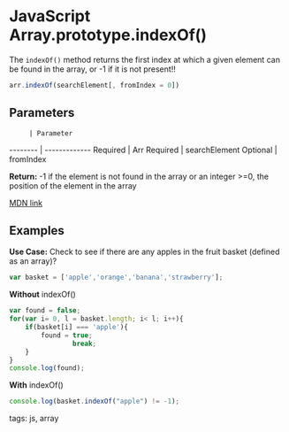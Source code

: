 # JavaScript Array.prototype.indexOf()

The `indexOf()` method returns the first index at which a given element can be found in the array, or -1 if it is not present!!

```javascript
arr.indexOf(searchElement[, fromIndex = 0])
```

## Parameters

         | Parameter
-------- | -------------
Required | Arr
Required | searchElement
Optional | fromIndex

**Return:** -1 if the element is not found in the array or an integer >=0, the position of the element in the array

[MDN link](https://developer.mozilla.org/en/docs/Web/JavaScript/Reference/Global_Objects/Array/indexOf)

## Examples

**Use Case:** Check to see if there are any apples in the fruit basket (defined as an array)?

```javascript
var basket = ['apple','orange','banana','strawberry'];
```

**Without** indexOf()

```javascript
var found = false;
for(var i= 0, l = basket.length; i< l; i++){
    if(basket[i] === 'apple'){
        found = true;
                break;
    }
}
console.log(found);
```

**With** indexOf()

```javascript
console.log(basket.indexOf("apple") != -1);
```

tags: js, array
